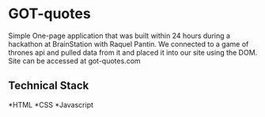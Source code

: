 # GOT-quotes

Simple One-page application that was built within 24 hours during a hackathon at BrainStation with Raquel Pantin. 
We connected to a game of thrones api and pulled data from it and placed it into our site using the DOM.
Site can be accessed at got-quotes.com

## Technical Stack
*HTML
*CSS
*Javascript 
